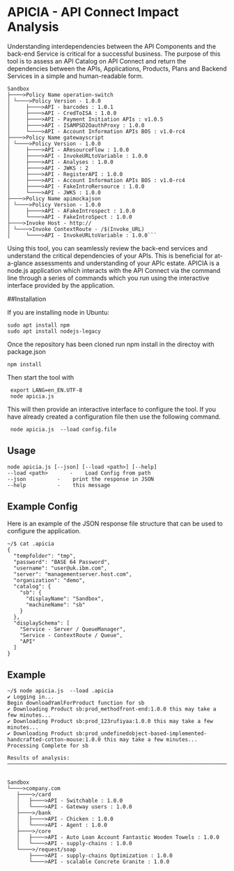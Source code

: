 # APICIA - API Connect Impact Analysis

Understanding interdependencies between the API Components and the back-end Service is critical for a successful business.
The purpose of this tool is to assess an API Catalog on API Connect and return the dependencies between the APIs, Applications, Products, Plans and Backend Services in a simple and human-readable form.

```
Sandbox
├────>Policy Name operation-switch
│ └────>Policy Version - 1.0.0
│     ├────>API - barcodes : 1.0.1
│     ├────>API - CredToISA : 1.0.0
│     ├────>API - Payment Initiation APIs : v1.0.5
│     ├────>API - ISAMPSD2OauthProxy : 1.0.0
│     └────>API - Account Information APIs BOS : v1.0-rc4
├────>Policy Name gatewayscript
│ └────>Policy Version - 1.0.0
│     ├────>API - AResourceFlow : 1.0.0
│     ├────>API - InvokeURLtoVariable : 1.0.0
│     ├────>API - Analyses : 1.0.0
│     ├────>API - JWKS : 2
│     ├────>API - RegisterAPI : 1.0.0
│     ├────>API - Account Information APIs BOS : v1.0-rc4
│     ├────>API - FakeIntroRersource : 1.0.0
│     └────>API - JWKS : 1.0.0
├────>Policy Name apimockajson
│ └────>Policy Version - 1.0.0
│     ├────>API - AFakeIntrospect : 1.0.0
│     └────>API - FakeIntroSpect : 1.0.0
├────>Invoke Host - http://
│ └────>Invoke ContextRoute - /$(Invoke_URL)
│     └────>API - InvokeURLtoVariable : 1.0.0```
```

Using this tool, you can seamlessly review the back-end services and understand the critical dependencies of your APIs. This is beneficial for at-a-glance assessments and understanding of your APIc estate.
APICIA is a node.js application which interacts with the API Connect via the command line through a series of commands which you run using the interactive interface provided by the application.

##Installation

If you are installing node in Ubuntu:

```
sudo apt install npm
sudo apt install nodejs-legacy
```

Once the repository has been cloned run npm install in the directoy with package.json

```
npm install
```

Then start the tool with

```
 export LANG=en_EN.UTF-8
 node apicia.js
```

This will then provide an interactive interface to configure the tool. If you have already created a configuration file then use the following command.


```
 node apicia.js  --load config.file
```

## Usage


```
node apicia.js [--json] [--load <path>] [--help]
--load <path> 		-	 Load Config from path
--json 			-	 print the response in JSON
--help  		-	 this message

```

## Example Config
Here is an example of the JSON response file structure that can be used to configure the application.
```
~/$ cat .apicia
{
  "tempfolder": "tmp",
  "password": "BASE 64 Password",
  "username": "user@uk.ibm.com",
  "server": "managementserver.host.com",
  "organization": "demo",
  "catalog": {
    "sb": {
      "displayName": "Sandbox",
      "machineName": "sb"
    }
  },
  "displaySchema": [
    "Service - Server / QueueManager",
    "Service - ContextRoute / Queue",
    "API"
  ]
}

```


## Example

 ```
 ~/$ node apicia.js  --load .apicia
✔ Logging in...
Begin downloadYamlForProduct function for sb
✔ Downloading Product sb:prod_methodfront-end:1.0.0 this may take a few minutes...
✔ Downloading Product sb:prod_123rufiyaa:1.0.0 this may take a few minutes...
✔ Downloading Product sb:prod_undefinedobject-based-implemented-handcrafted-cotton-mouse:1.0.0 this may take a few minutes...
Processing Complete for sb

Results of analysis:
───────────────────────────────────────────────────────────────────────────────────────────


Sandbox
└────>company.com
 	├────>/card
 	│	├────>API - Switchable : 1.0.0
 	│	└────>API - Gateway users : 1.0.0
 	├────>/bank
 	│	├────>API - Chicken : 1.0.0
 	│	└────>API - Agent : 1.0.0
 	├────>/core
 	│	├────>API - Auto Loan Account Fantastic Wooden Towels : 1.0.0
 	│	└────>API - supply-chains : 1.0.0
 	└────>/request/soap
 	 	├────>API - supply-chains Optimization : 1.0.0
 	 	└────>API - scalable Concrete Granite : 1.0.0

```
